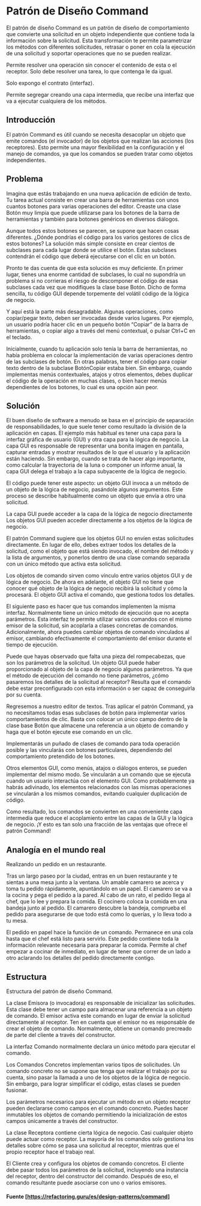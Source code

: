 # Patrón de Diseño Command

El patrón de diseño Command es un patrón de diseño de comportamiento que convierte una solicitud en un objeto independiente que contiene toda la información sobre la solicitud. Esta transformación te permite parametrizar los métodos con diferentes solicitudes, retrasar o poner en cola la ejecución de una solicitud y soportar operaciones que no se pueden realizar.

Permite resolver una operación sin conocer el contenido de esta o el receptor.
Solo debe resolver una tarea, lo que contenga le da igual.

Solo expongo el contrato (interfaz).

Permite segregar creando una capa intermedia, que recibe una interfaz que va a ejecutar cualquiera de los métodos.

## Introducción

El patrón Command es útil cuando se necesita desacoplar un objeto que emite comandos (el invocador) de los objetos que realizan las acciones (los receptores). Esto permite una mayor flexibilidad en la configuración y el manejo de comandos, ya que los comandos se pueden tratar como objetos independientes.

## Problema

Imagina que estás trabajando en una nueva aplicación de edición de texto. Tu tarea actual consiste en crear una barra de herramientas con unos cuantos botones para varias operaciones del editor. Creaste una clase Botón muy limpia que puede utilizarse para los botones de la barra de herramientas y también para botones genéricos en diversos diálogos.

Aunque todos estos botones se parecen, se supone que hacen cosas diferentes. ¿Dónde pondrías el código para los varios gestores de clics de estos botones? La solución más simple consiste en crear cientos de subclases para cada lugar donde se utilice el botón. Estas subclases contendrán el código que deberá ejecutarse con el clic en un botón.

Pronto te das cuenta de que esta solución es muy deficiente. En primer lugar, tienes una enorme cantidad de subclases, lo cual no supondría un problema si no corrieras el riesgo de descomponer el código de esas subclases cada vez que modifiques la clase base Botón. Dicho de forma sencilla, tu código GUI depende torpemente del volátil código de la lógica de negocio.

Y aquí está la parte más desagradable. Algunas operaciones, como copiar/pegar texto, deben ser invocadas desde varios lugares. Por ejemplo, un usuario podría hacer clic en un pequeño botón “Copiar” de la barra de herramientas, o copiar algo a través del menú contextual, o pulsar Ctrl+C en el teclado.

Inicialmente, cuando tu aplicación solo tenía la barra de herramientas, no había problema en colocar la implementación de varias operaciones dentro de las subclases de botón. En otras palabras, tener el código para copiar texto dentro de la subclase BotónCopiar estaba bien. Sin embargo, cuando implementas menús contextuales, atajos y otros elementos, debes duplicar el código de la operación en muchas clases, o bien hacer menús dependientes de los botones, lo cual es una opción aún peor.

## Solución

El buen diseño de software a menudo se basa en el principio de separación de responsabilidades, lo que suele tener como resultado la división de la aplicación en capas. El ejemplo más habitual es tener una capa para la interfaz gráfica de usuario (GUI) y otra capa para la lógica de negocio. La capa GUI es responsable de representar una bonita imagen en pantalla, capturar entradas y mostrar resultados de lo que el usuario y la aplicación están haciendo. Sin embargo, cuando se trata de hacer algo importante, como calcular la trayectoria de la luna o componer un informe anual, la capa GUI delega el trabajo a la capa subyacente de la lógica de negocio.

El código puede tener este aspecto: un objeto GUI invoca a un método de un objeto de la lógica de negocio, pasándole algunos argumentos. Este proceso se describe habitualmente como un objeto que envía a otro una solicitud.

La capa GUI puede acceder a la capa de la lógica de negocio directamente
Los objetos GUI pueden acceder directamente a los objetos de la lógica de negocio.

El patrón Command sugiere que los objetos GUI no envíen estas solicitudes directamente. En lugar de ello, debes extraer todos los detalles de la solicitud, como el objeto que está siendo invocado, el nombre del método y la lista de argumentos, y ponerlos dentro de una clase comando separada con un único método que activa esta solicitud.

Los objetos de comando sirven como vínculo entre varios objetos GUI y de lógica de negocio. De ahora en adelante, el objeto GUI no tiene que conocer qué objeto de la lógica de negocio recibirá la solicitud y cómo la procesará. El objeto GUI activa el comando, que gestiona todos los detalles.

El siguiente paso es hacer que tus comandos implementen la misma interfaz. Normalmente tiene un único método de ejecución que no acepta parámetros. Esta interfaz te permite utilizar varios comandos con el mismo emisor de la solicitud, sin acoplarla a clases concretas de comandos. Adicionalmente, ahora puedes cambiar objetos de comando vinculados al emisor, cambiando efectivamente el comportamiento del emisor durante el tiempo de ejecución.

Puede que hayas observado que falta una pieza del rompecabezas, que son los parámetros de la solicitud. Un objeto GUI puede haber proporcionado al objeto de la capa de negocio algunos parámetros. Ya que el método de ejecución del comando no tiene parámetros, ¿cómo pasaremos los detalles de la solicitud al receptor? Resulta que el comando debe estar preconfigurado con esta información o ser capaz de conseguirla por su cuenta.

Regresemos a nuestro editor de textos. Tras aplicar el patrón Command, ya no necesitamos todas esas subclases de botón para implementar varios comportamientos de clic. Basta con colocar un único campo dentro de la clase base Botón que almacene una referencia a un objeto de comando y haga que el botón ejecute ese comando en un clic.

Implementarás un puñado de clases de comando para toda operación posible y las vincularás con botones particulares, dependiendo del comportamiento pretendido de los botones.

Otros elementos GUI, como menús, atajos o diálogos enteros, se pueden implementar del mismo modo. Se vincularán a un comando que se ejecuta cuando un usuario interactúa con el elemento GUI. Como probablemente ya habrás adivinado, los elementos relacionados con las mismas operaciones se vincularán a los mismos comandos, evitando cualquier duplicación de código.

Como resultado, los comandos se convierten en una conveniente capa intermedia que reduce el acoplamiento entre las capas de la GUI y la lógica de negocio. ¡Y esto es tan solo una fracción de las ventajas que ofrece el patrón Command!

## Analogía en el mundo real
Realizando un pedido en un restaurante.

Tras un largo paseo por la ciudad, entras en un buen restaurante y te sientas a una mesa junto a la ventana. Un amable camarero se acerca y toma tu pedido rápidamente, apuntándolo en un papel. El camarero se va a la cocina y pega el pedido a la pared. Al cabo de un rato, el pedido llega al chef, que lo lee y prepara la comida. El cocinero coloca la comida en una bandeja junto al pedido. El camarero descubre la bandeja, comprueba el pedido para asegurarse de que todo está como lo querías, y lo lleva todo a tu mesa.

El pedido en papel hace la función de un comando. Permanece en una cola hasta que el chef está listo para servirlo. Este pedido contiene toda la información relevante necesaria para preparar la comida. Permite al chef empezar a cocinar de inmediato, en lugar de tener que correr de un lado a otro aclarando los detalles del pedido directamente contigo.

## Estructura
Estructura del patrón de diseño Command.

La clase Emisora (o invocadora) es responsable de inicializar las solicitudes. Esta clase debe tener un campo para almacenar una referencia a un objeto de comando. El emisor activa este comando en lugar de enviar la solicitud directamente al receptor. Ten en cuenta que el emisor no es responsable de crear el objeto de comando. Normalmente, obtiene un comando precreado de parte del cliente a través del constructor.

La interfaz Comando normalmente declara un único método para ejecutar el comando.

Los Comandos Concretos implementan varios tipos de solicitudes. Un comando concreto no se supone que tenga que realizar el trabajo por su cuenta, sino pasar la llamada a uno de los objetos de la lógica de negocio. Sin embargo, para lograr simplificar el código, estas clases se pueden fusionar.

Los parámetros necesarios para ejecutar un método en un objeto receptor pueden declararse como campos en el comando concreto. Puedes hacer inmutables los objetos de comando permitiendo la inicialización de estos campos únicamente a través del constructor.

La clase Receptora contiene cierta lógica de negocio. Casi cualquier objeto puede actuar como receptor. La mayoría de los comandos solo gestiona los detalles sobre cómo se pasa una solicitud al receptor, mientras que el propio receptor hace el trabajo real.

El Cliente crea y configura los objetos de comando concretos. El cliente debe pasar todos los parámetros de la solicitud, incluyendo una instancia del receptor, dentro del constructor del comando. Después de eso, el comando resultante puede asociarse con uno o varios emisores.

#### Fuente [https://refactoring.guru/es/design-patterns/command] 
